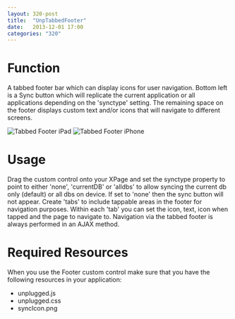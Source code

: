 ```yaml
---
layout: 320-post
title:  "UnpTabbedFooter"
date:   2013-12-01 17:00
categories: "320"
---
```


# Function
A tabbed footer bar which can display icons for user navigation. Bottom left is a Sync button which will replicate the current application or all applications depending on the 'synctype' setting. 
The remaining space on the footer displays custom text and/or icons that will navigate to different screens.

![Tabbed Footer iPad](http://teamstudio.s3.amazonaws.com/images/tabbedfooter-ipad.png)
![Tabbed Footer iPhone](http://teamstudio.s3.amazonaws.com/images/tabbedfooter-iphone.png)

# Usage
Drag the custom control onto your XPage and set the synctype property to point to either 'none', 'currentDB' or 'alldbs' to allow syncing the current db only (default) or all dbs on device. If set to 'none' then the sync button will not appear. 
Create 'tabs' to include tappable areas in the footer for navigation purposes. Within each 'tab' you can set the icon, text, icon when tapped and the page to navigate to. Navigation via the tabbed footer is always performed in an AJAX method.

<script src="https://gist.github.com/whitemx/7528015.js"></script>

# Required Resources
When you use the Footer custom control make sure that you have the following resources in your application:
* unplugged.js
* unplugged.css
* syncIcon.png